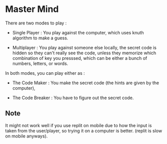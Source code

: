 # Master Mind

There are two modes to play :

- Single Player : You play against the computer, which uses knuth algorithm to make a guess.

- Multiplayer : You play against someone else locally, the secret code is hidden so they can't really see the code, unless they memorize which combination of key you presssed, which can be either a bunch of numbers, letters, or words.

In both modes, you can play either as :

- The Code Maker : You make the secret code (the hints are given by the computer),

- The Code Breaker : You have to figure out the secret code.

## Note

It might not work well if you use replit on mobile due to how the input is taken from the user/player, so trying it on a computer is better. (replit is slow on mobile anyways).
